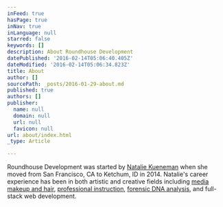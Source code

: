 ```yaml
---
inFeed: true
hasPage: true
inNav: true
inLanguage: null
starred: false
keywords: []
description: About Roundhouse Development
datePublished: '2016-02-14T05:06:40.405Z'
dateModified: '2016-02-14T05:06:34.823Z'
title: About
author: []
sourcePath: _posts/2016-01-29-about.md
published: true
authors: []
publisher:
  name: null
  domain: null
  url: null
  favicon: null
url: about/index.html
_type: Article

---
```

Roundhouse Development was started by [Natalie Kueneman][0] when she moved from San Francisco, CA to Ketchum, ID in 2014\.  Natalie's career experience has been in both artistic and creative fields including [media makeup and hair][1], [professional instruction][2], [forensic DNA analysis][0], and full-stack web development.

[0]: http://www.nataliekueneman.com/
[1]: http://www.nkmakeup.com/
[2]: http://www.ketchumbeauty.com/